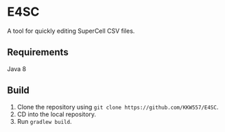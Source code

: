 # E4SC
A tool for quickly editing SuperCell CSV files.
## Requirements
Java 8
## Build
1. Clone the repository using `git clone https://github.com/KKW557/E4SC`. 
2. CD into the local repository.
3. Run `gradlew build`.

